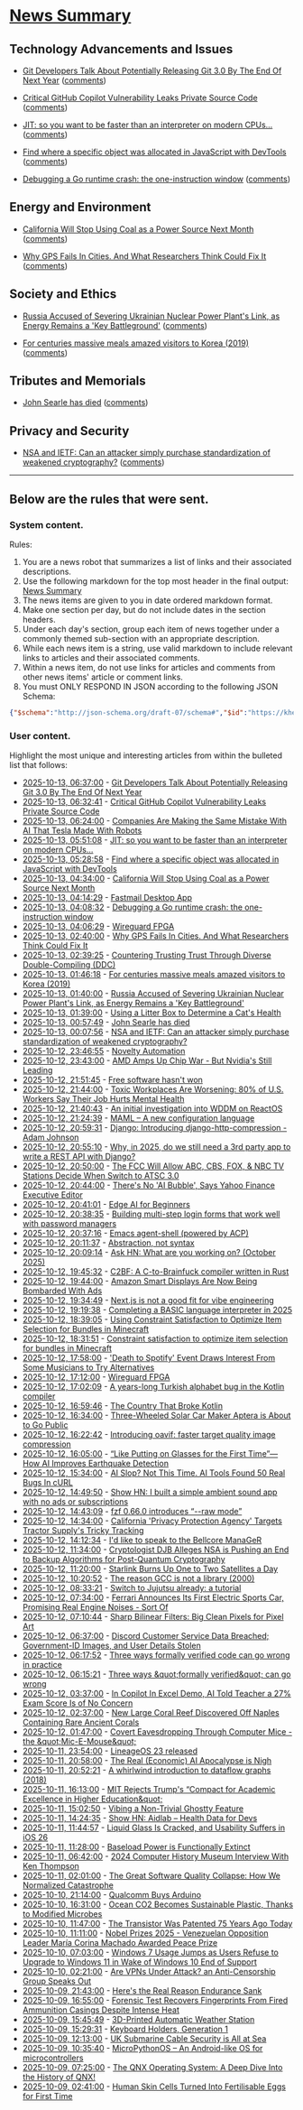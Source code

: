 # [News Summary](https://kherrick.github.io/news-summary/)

## Technology Advancements and Issues

* [Git Developers Talk About Potentially Releasing Git 3.0 By The End Of Next Year](https://www.phoronix.com/news/Git-3.0-Release-Talk-2026) ([comments](https://lobste.rs/s/ia6vhh/git_developers_talk_about_potentially))

* [Critical GitHub Copilot Vulnerability Leaks Private Source Code](https://www.legitsecurity.com/blog/camoleak-critical-github-copilot-vulnerability-leaks-private-source-code) ([comments](https://lobste.rs/s/jr6zfo/critical_github_copilot_vulnerability))

* [JIT: so you want to be faster than an interpreter on modern CPUs…](https://www.pinaraf.info/2025/10/jit-so-you-want-to-be-faster-than-an-interpreter-on-modern-cpus/) ([comments](https://lobste.rs/s/7q2c0r/jit_so_you_want_be_faster_than_interpreter))

* [Find where a specific object was allocated in JavaScript with DevTools](http://heikkila.dev/blog/find-where-a-specific-object-was-allocated-in-javascript/) ([comments](https://lobste.rs/s/zoapek/find_where_specific_object_was_allocated))

* [Debugging a Go runtime crash: the one-instruction window](https://www.nsrip.com/posts/oneinstruction.html) ([comments](https://lobste.rs/s/goaosf/debugging_go_runtime_crash_one))

## Energy and Environment

* [California Will Stop Using Coal as a Power Source Next Month](https://hardware.slashdot.org/story/25/10/13/032224/california-will-stop-using-coal-as-a-power-source-next-month?utm_source=rss1.0mainlinkanon&utm_medium=feed) ([comments](https://hardware.slashdot.org/story/25/10/13/032224/california-will-stop-using-coal-as-a-power-source-next-month?utm_source=rss1.0mainlinkanon&utm_medium=feed))

* [Why GPS Fails In Cities. And What Researchers Think Could Fix It](https://science.slashdot.org/story/25/10/13/029238/why-gps-fails-in-cities-and-what-researchers-think-could-fix-it?utm_source=rss1.0mainlinkanon&utm_medium=feed) ([comments](https://science.slashdot.org/story/25/10/13/029238/why-gps-fails-in-cities-and-what-researchers-think-could-fix-it?utm_source=rss1.0mainlinkanon&utm_medium=feed))

## Society and Ethics

* [Russia Accused of Severing Ukrainian Nuclear Power Plant's Link, as Energy Remains a 'Key Battleground'](https://tech.slashdot.org/story/25/10/13/0138207/russia-accused-of-severing-ukrainian-nuclear-power-plants-link-as-energy-remains-a-key-battleground?utm_source=rss1.0mainlinkanon&utm_medium=feed) ([comments](https://tech.slashdot.org/story/25/10/13/0138207/russia-accused-of-severing-ukrainian-nuclear-power-plants-link-as-energy-remains-a-key-battleground?utm_source=rss1.0mainlinkanon&utm_medium=feed))

* [For centuries massive meals amazed visitors to Korea (2019)](https://www.atlasobscura.com/articles/history-of-korean-food) ([comments](https://news.ycombinator.com/item?id=45563900))

## Tributes and Memorials

* [John Searle has died](https://www.nytimes.com/2025/10/12/books/john-searle-dead.html) ([comments](https://news.ycombinator.com/item?id=45563627))

## Privacy and Security

* [NSA and IETF: Can an attacker simply purchase standardization of weakened cryptography?](https://blog.cr.yp.to/20251004-weakened.html) ([comments](https://lobste.rs/s/ngjqsm/nsa_ietf_can_attacker_simply_purchase))

---

## Below are the rules that were sent.

### System content.

Rules:

1. You are a news robot that summarizes a list of links and their associated descriptions.
2. Use the following markdown for the top most header in the final output: [News Summary](https://kherrick.github.io/news-summary/)
3. The news items are given to you in date ordered markdown format.
4. Make one section per day, but do not include dates in the section headers.
5. Under each day's section, group each item of news together under a commonly themed sub-section with an appropriate description.
6. While each news item is a string, use valid markdown to include relevant links to articles and their associated comments.
7. Within a news item, do not use links for articles and comments from other news items' article or comment links.
8. You must ONLY RESPOND IN JSON according to the following JSON Schema:

```json
{"$schema":"http://json-schema.org/draft-07/schema#","$id":"https://kherrick.github.io/news-summary/news-summary-schema.json","type":"object","properties":{"heading":{"type":"string"},"sections":{"type":"array","items":{"type":"object","properties":{"title":{"type":"string"},"newsItems":{"type":"array","items":{"type":"string"},"minItems":1}},"required":["title","newsItems"]},"minItems":1}},"required":["heading","sections"]}
```

### User content.

Highlight the most unique and interesting articles from within the bulleted list that follows:

* [2025-10-13, 06:37:00](https://lobste.rs/s/ia6vhh/git_developers_talk_about_potentially) - [Git Developers Talk About Potentially Releasing Git 3.0 By The End Of Next Year](https://www.phoronix.com/news/Git-3.0-Release-Talk-2026)
* [2025-10-13, 06:32:41](https://lobste.rs/s/jr6zfo/critical_github_copilot_vulnerability) - [Critical GitHub Copilot Vulnerability Leaks Private Source Code](https://www.legitsecurity.com/blog/camoleak-critical-github-copilot-vulnerability-leaks-private-source-code)
* [2025-10-13, 06:24:00](https://soylentnews.org/article.pl?sid=25/10/12/1411214&amp;from=rss) - [Companies Are Making the Same Mistake With AI That Tesla Made With Robots](https://soylentnews.org/article.pl?sid=25/10/12/1411214&amp;from=rss)
* [2025-10-13, 05:51:08](https://lobste.rs/s/7q2c0r/jit_so_you_want_be_faster_than_interpreter) - [JIT: so you want to be faster than an interpreter on modern CPUs…](https://www.pinaraf.info/2025/10/jit-so-you-want-to-be-faster-than-an-interpreter-on-modern-cpus/)
* [2025-10-13, 05:28:58](https://lobste.rs/s/zoapek/find_where_specific_object_was_allocated) - [Find where a specific object was allocated in JavaScript with DevTools](http://heikkila.dev/blog/find-where-a-specific-object-was-allocated-in-javascript/)
* [2025-10-13, 04:34:00](https://hardware.slashdot.org/story/25/10/13/032224/california-will-stop-using-coal-as-a-power-source-next-month?utm_source=rss1.0mainlinkanon&amp;utm_medium=feed) - [California Will Stop Using Coal as a Power Source Next Month](https://hardware.slashdot.org/story/25/10/13/032224/california-will-stop-using-coal-as-a-power-source-next-month?utm_source=rss1.0mainlinkanon&amp;utm_medium=feed)
* [2025-10-13, 04:14:29](https://news.ycombinator.com/item?id=45564619) - [Fastmail Desktop App](https://www.fastmail.com/blog/desktop-app/)
* [2025-10-13, 04:08:32](https://lobste.rs/s/goaosf/debugging_go_runtime_crash_one) - [Debugging a Go runtime crash: the one-instruction window](https://www.nsrip.com/posts/oneinstruction.html)
* [2025-10-13, 04:06:29](https://lobste.rs/s/8dsiow/wireguard_fpga) - [Wireguard FPGA](https://github.com/chili-chips-ba/wireguard-fpga)
* [2025-10-13, 02:40:00](https://science.slashdot.org/story/25/10/13/029238/why-gps-fails-in-cities-and-what-researchers-think-could-fix-it?utm_source=rss1.0mainlinkanon&amp;utm_medium=feed) - [Why GPS Fails In Cities. And What Researchers Think Could Fix It](https://science.slashdot.org/story/25/10/13/029238/why-gps-fails-in-cities-and-what-researchers-think-could-fix-it?utm_source=rss1.0mainlinkanon&amp;utm_medium=feed)
* [2025-10-13, 02:39:25](https://news.ycombinator.com/item?id=45564196) - [Countering Trusting Trust Through Diverse Double-Compiling (DDC)](https://dwheeler.com/trusting-trust/)
* [2025-10-13, 01:46:18](https://news.ycombinator.com/item?id=45563900) - [For centuries massive meals amazed visitors to Korea (2019)](https://www.atlasobscura.com/articles/history-of-korean-food)
* [2025-10-13, 01:40:00](https://tech.slashdot.org/story/25/10/13/0138207/russia-accused-of-severing-ukrainian-nuclear-power-plants-link-as-energy-remains-a-key-battleground?utm_source=rss1.0mainlinkanon&amp;utm_medium=feed) - [Russia Accused of Severing Ukrainian Nuclear Power Plant&apos;s Link, as Energy Remains a &apos;Key Battleground&apos;](https://tech.slashdot.org/story/25/10/13/0138207/russia-accused-of-severing-ukrainian-nuclear-power-plants-link-as-energy-remains-a-key-battleground?utm_source=rss1.0mainlinkanon&amp;utm_medium=feed)
* [2025-10-13, 01:39:00](https://soylentnews.org/article.pl?sid=25/10/12/141230&amp;from=rss) - [Using a Litter Box to Determine a Cat&apos;s Health](https://soylentnews.org/article.pl?sid=25/10/12/141230&amp;from=rss)
* [2025-10-13, 00:57:49](https://news.ycombinator.com/item?id=45563627) - [John Searle has died](https://www.nytimes.com/2025/10/12/books/john-searle-dead.html)
* [2025-10-13, 00:07:56](https://lobste.rs/s/ngjqsm/nsa_ietf_can_attacker_simply_purchase) - [NSA and IETF: Can an attacker simply purchase standardization of weakened cryptography?](https://blog.cr.yp.to/20251004-weakened.html)
* [2025-10-12, 23:46:55](https://news.ycombinator.com/item?id=45563161) - [Novelty Automation](https://www.novelty-automation.com/)
* [2025-10-12, 23:43:00](https://slashdot.org/story/25/10/12/2340230/amd-amps-up-chip-war---but-nvidias-still-leading?utm_source=rss1.0mainlinkanon&amp;utm_medium=feed) - [AMD Amps Up Chip War - But Nvidia&apos;s Still Leading](https://slashdot.org/story/25/10/12/2340230/amd-amps-up-chip-war---but-nvidias-still-leading?utm_source=rss1.0mainlinkanon&amp;utm_medium=feed)
* [2025-10-12, 21:51:45](https://news.ycombinator.com/item?id=45562286) - [Free software hasn&apos;t won](https://dorotac.eu/posts/fosswon/)
* [2025-10-12, 21:44:00](https://it.slashdot.org/story/25/10/12/2016234/toxic-workplaces-are-worsening-80-of-us-workers-say-their-job-hurts-mental-health?utm_source=rss1.0mainlinkanon&amp;utm_medium=feed) - [Toxic Workplaces Are Worsening: 80% of U.S. Workers Say Their Job Hurts Mental Health](https://it.slashdot.org/story/25/10/12/2016234/toxic-workplaces-are-worsening-80-of-us-workers-say-their-job-hurts-mental-health?utm_source=rss1.0mainlinkanon&amp;utm_medium=feed)
* [2025-10-12, 21:40:43](https://news.ycombinator.com/item?id=45562188) - [An initial investigation into WDDM on ReactOS](https://reactos.org/blogs/investigating-wddm/)
* [2025-10-12, 21:24:39](https://news.ycombinator.com/item?id=45562056) - [MAML – A new configuration language](https://maml.dev/)
* [2025-10-12, 20:59:31](https://lobste.rs/s/8jcoxk/django_introducing_django_http) - [Django: Introducing django-http-compression - Adam Johnson](https://adamj.eu/tech/2025/10/10/introducing-django-http-compression/)
* [2025-10-12, 20:55:10](https://lobste.rs/s/1zi5g0/why_2025_do_we_still_need_3rd_party_app) - [Why, in 2025, do we still need a 3rd party app to write a REST API with Django?](https://emma.has-a.blog/articles/why-do-we-need-an-external-app-for-rest.html)
* [2025-10-12, 20:50:00](https://soylentnews.org/article.pl?sid=25/10/12/0052201&amp;from=rss) - [The FCC Will Allow ABC, CBS, FOX, &amp; NBC TV Stations Decide When Switch to ATSC 3.0](https://soylentnews.org/article.pl?sid=25/10/12/0052201&amp;from=rss)
* [2025-10-12, 20:44:00](https://slashdot.org/story/25/10/12/206215/theres-no-ai-bubble-says-yahoo-finance-executive-editor?utm_source=rss1.0mainlinkanon&amp;utm_medium=feed) - [There&apos;s No &apos;AI Bubble&apos;, Says Yahoo Finance Executive Editor](https://slashdot.org/story/25/10/12/206215/theres-no-ai-bubble-says-yahoo-finance-executive-editor?utm_source=rss1.0mainlinkanon&amp;utm_medium=feed)
* [2025-10-12, 20:41:01](https://news.ycombinator.com/item?id=45561700) - [Edge AI for Beginners](https://github.com/microsoft/edgeai-for-beginners)
* [2025-10-12, 20:38:35](https://lobste.rs/s/kiy2yb/building_multi_step_login_forms_work_well) - [Building multi-step login forms that work well with password managers](https://evertpot.com/multi-step-login-forms-for-password-managers/)
* [2025-10-12, 20:37:16](https://news.ycombinator.com/item?id=45561672) - [Emacs agent-shell (powered by ACP)](https://xenodium.com/introducing-agent-shell)
* [2025-10-12, 20:11:37](https://lobste.rs/s/kz6gvo/abstraction_not_syntax) - [Abstraction, not syntax](https://ruudvanasseldonk.com/2025/abstraction-not-syntax)
* [2025-10-12, 20:09:14](https://news.ycombinator.com/item?id=45561428) - [Ask HN: What are you working on? (October 2025)](https://news.ycombinator.com/item?id=45561428)
* [2025-10-12, 19:45:32](https://lobste.rs/s/co9e3q/c2bf_c_brainfuck_compiler_written_rust) - [C2BF: A C-to-Brainfuck compiler written in Rust](https://iacgm.pages.dev/posts/c2bf/)
* [2025-10-12, 19:44:00](https://hardware.slashdot.org/story/25/10/12/1942209/amazon-smart-displays-are-now-being-bombarded-with-ads?utm_source=rss1.0mainlinkanon&amp;utm_medium=feed) - [Amazon Smart Displays Are Now Being Bombarded With Ads](https://hardware.slashdot.org/story/25/10/12/1942209/amazon-smart-displays-are-now-being-bombarded-with-ads?utm_source=rss1.0mainlinkanon&amp;utm_medium=feed)
* [2025-10-12, 19:34:49](https://lobste.rs/s/0arodz/next_js_is_not_good_fit_for_vibe) - [Next.js is not a good fit for vibe engineering](https://fabianlindfors.se/blog/nextjs-vibe-engineering/)
* [2025-10-12, 19:19:38](https://news.ycombinator.com/item?id=45560974) - [Completing a BASIC language interpreter in 2025](https://nanochess.org/ecs_basic_2.html)
* [2025-10-12, 18:39:05](https://lobste.rs/s/q9clwz/using_constraint_satisfaction_optimize) - [Using Constraint Satisfaction to Optimize Item Selection for Bundles in Minecraft](https://www.robw.fyi/2025/10/12/using-constraint-satisfaction-to-optimize-item-selection-for-bundles-in-minecraft/)
* [2025-10-12, 18:31:51](https://news.ycombinator.com/item?id=45560535) - [Constraint satisfaction to optimize item selection for bundles in Minecraft](https://www.robw.fyi/2025/10/12/using-constraint-satisfaction-to-optimize-item-selection-for-bundles-in-minecraft/)
* [2025-10-12, 17:58:00](https://entertainment.slashdot.org/story/25/10/12/1756208/death-to-spotify-event-draws-interest-from-some-musicians-to-try-alternatives?utm_source=rss1.0mainlinkanon&amp;utm_medium=feed) - [&apos;Death to Spotify&apos; Event Draws Interest From Some Musicians to Try Alternatives](https://entertainment.slashdot.org/story/25/10/12/1756208/death-to-spotify-event-draws-interest-from-some-musicians-to-try-alternatives?utm_source=rss1.0mainlinkanon&amp;utm_medium=feed)
* [2025-10-12, 17:12:00](https://news.ycombinator.com/item?id=45559857) - [Wireguard FPGA](https://github.com/chili-chips-ba/wireguard-fpga)
* [2025-10-12, 17:02:09](https://news.ycombinator.com/item?id=45559767) - [A years-long Turkish alphabet bug in the Kotlin compiler](https://sam-cooper.medium.com/the-country-that-broke-kotlin-84bdd0afb237)
* [2025-10-12, 16:59:46](https://lobste.rs/s/l6yqm8/country_broke_kotlin) - [The Country That Broke Kotlin](https://sam-cooper.medium.com/the-country-that-broke-kotlin-84bdd0afb237)
* [2025-10-12, 16:34:00](https://tech.slashdot.org/story/25/10/12/0237231/three-wheeled-solar-car-maker-aptera-is-about-to-go-public?utm_source=rss1.0mainlinkanon&amp;utm_medium=feed) - [Three-Wheeled Solar Car Maker Aptera is About to Go Public](https://tech.slashdot.org/story/25/10/12/0237231/three-wheeled-solar-car-maker-aptera-is-about-to-go-public?utm_source=rss1.0mainlinkanon&amp;utm_medium=feed)
* [2025-10-12, 16:22:42](https://lobste.rs/s/0entkb/introducing_oavif_faster_target_quality) - [Introducing oavif: faster target quality image compression](https://giannirosato.com/blog/post/oavif/)
* [2025-10-12, 16:05:00](https://soylentnews.org/article.pl?sid=25/10/11/148201&amp;from=rss) - [“Like Putting on Glasses for the First Time”—How AI Improves Earthquake Detection](https://soylentnews.org/article.pl?sid=25/10/11/148201&amp;from=rss)
* [2025-10-12, 15:34:00](https://developers.slashdot.org/story/25/10/12/0619247/ai-slop-not-this-time-ai-tools-found-50-real-bugs-in-curl?utm_source=rss1.0mainlinkanon&amp;utm_medium=feed) - [AI Slop? Not This Time. AI Tools Found 50 Real Bugs In cURL ](https://developers.slashdot.org/story/25/10/12/0619247/ai-slop-not-this-time-ai-tools-found-50-real-bugs-in-curl?utm_source=rss1.0mainlinkanon&amp;utm_medium=feed)
* [2025-10-12, 14:49:50](https://news.ycombinator.com/item?id=45558611) - [Show HN: I built a simple ambient sound app with no ads or subscriptions](https://ambisounds.app/)
* [2025-10-12, 14:43:09](https://lobste.rs/s/alkdsb/fzf_0_66_0_introduces_raw_mode) - [fzf 0.66.0 introduces “--raw mode”](https://github.com/junegunn/fzf/releases/tag/v0.66.0)
* [2025-10-12, 14:34:00](https://yro.slashdot.org/story/25/10/11/0544209/california-privacy-protection-agency-targets-tractor-supplys-tricky-tracking?utm_source=rss1.0mainlinkanon&amp;utm_medium=feed) - [California &apos;Privacy Protection Agency&apos; Targets Tractor Supply&apos;s Tricky Tracking](https://yro.slashdot.org/story/25/10/11/0544209/california-privacy-protection-agency-targets-tractor-supplys-tricky-tracking?utm_source=rss1.0mainlinkanon&amp;utm_medium=feed)
* [2025-10-12, 14:12:34](https://lobste.rs/s/2dhvwd/i_d_like_speak_bellcore_manager) - [I&apos;d like to speak to the Bellcore ManaGeR](https://www.ninakalinina.com/notes/mgr/)
* [2025-10-12, 11:34:00](https://it.slashdot.org/story/25/10/12/0751230/cryptologist-djb-alleges-nsa-is-pushing-an-end-to-backup-algorithms-for-post-quantum-cryptography?utm_source=rss1.0mainlinkanon&amp;utm_medium=feed) - [Cryptologist DJB Alleges NSA is Pushing an End to Backup Algorithms for Post-Quantum Cryptography](https://it.slashdot.org/story/25/10/12/0751230/cryptologist-djb-alleges-nsa-is-pushing-an-end-to-backup-algorithms-for-post-quantum-cryptography?utm_source=rss1.0mainlinkanon&amp;utm_medium=feed)
* [2025-10-12, 11:20:00](https://soylentnews.org/article.pl?sid=25/10/11/143225&amp;from=rss) - [Starlink Burns Up One to Two Satellites a Day](https://soylentnews.org/article.pl?sid=25/10/11/143225&amp;from=rss)
* [2025-10-12, 10:20:52](https://lobste.rs/s/uxfzzv/reason_gcc_is_not_library_2000) - [The reason GCC is not a library (2000)](https://gcc.gnu.org/legacy-ml/gcc/2000-01/msg00572.html)
* [2025-10-12, 08:33:21](https://lobste.rs/s/gocddb/switch_jujutsu_already_tutorial) - [Switch to Jujutsu already: a tutorial](https://www.stavros.io/posts/switch-to-jujutsu-already-a-tutorial/)
* [2025-10-12, 07:34:00](https://tech.slashdot.org/story/25/10/12/0532223/ferrari-announces-its-first-electric-sports-car-promising-real-engine-noises---sort-of?utm_source=rss1.0mainlinkanon&amp;utm_medium=feed) - [Ferrari Announces Its First Electric Sports Car, Promising Real Engine Noises - Sort Of](https://tech.slashdot.org/story/25/10/12/0532223/ferrari-announces-its-first-electric-sports-car-promising-real-engine-noises---sort-of?utm_source=rss1.0mainlinkanon&amp;utm_medium=feed)
* [2025-10-12, 07:10:44](https://lobste.rs/s/op8abx/sharp_bilinear_filters_big_clean_pixels) - [Sharp Bilinear Filters: Big Clean Pixels for Pixel Art](https://bumbershootsoft.wordpress.com/2025/10/11/sharp-bilinear-filters-big-clean-pixels-for-pixel-art/)
* [2025-10-12, 06:37:00](https://soylentnews.org/article.pl?sid=25/10/11/1348219&amp;from=rss) - [Discord Customer Service Data Breached; Government-ID Images, and User Details Stolen](https://soylentnews.org/article.pl?sid=25/10/11/1348219&amp;from=rss)
* [2025-10-12, 06:17:52](https://news.ycombinator.com/item?id=45555727) - [Three ways formally verified code can go wrong in practice](https://buttondown.com/hillelwayne/archive/three-ways-formally-verified-code-can-go-wrong-in/)
* [2025-10-12, 06:15:21](https://lobste.rs/s/saj9h2/three_ways_formally_verified_can_go_wrong) - [Three ways \&quot;formally verified\&quot; can go wrong](https://buttondown.com/hillelwayne/archive/three-ways-formally-verified-code-can-go-wrong-in/)
* [2025-10-12, 03:37:00](https://slashdot.org/story/25/10/12/0328228/in-copilot-in-excel-demo-ai-told-teacher-a-27-exam-score-is-of-no-concern?utm_source=rss1.0mainlinkanon&amp;utm_medium=feed) - [In Copilot In Excel Demo, AI Told Teacher a 27% Exam Score Is of No Concern](https://slashdot.org/story/25/10/12/0328228/in-copilot-in-excel-demo-ai-told-teacher-a-27-exam-score-is-of-no-concern?utm_source=rss1.0mainlinkanon&amp;utm_medium=feed)
* [2025-10-12, 02:37:00](https://science.slashdot.org/story/25/10/11/2241202/new-large-coral-reef-discovered-off-naples-containing-rare-ancient-corals?utm_source=rss1.0mainlinkanon&amp;utm_medium=feed) - [New Large Coral Reef Discovered Off Naples Containing Rare Ancient Corals](https://science.slashdot.org/story/25/10/11/2241202/new-large-coral-reef-discovered-off-naples-containing-rare-ancient-corals?utm_source=rss1.0mainlinkanon&amp;utm_medium=feed)
* [2025-10-12, 01:47:00](https://soylentnews.org/article.pl?sid=25/10/11/1340244&amp;from=rss) - [Covert Eavesdropping Through Computer Mice - the \&quot;Mic-E-Mouse\&quot;](https://soylentnews.org/article.pl?sid=25/10/11/1340244&amp;from=rss)
* [2025-10-11, 23:54:00](https://lobste.rs/s/iktkkz/lineageos_23_released) - [LineageOS 23 released](https://lineageos.org/Changelog-30/)
* [2025-10-11, 20:58:00](https://soylentnews.org/article.pl?sid=25/10/10/2354242&amp;from=rss) - [The Real (Economic) AI Apocalypse is Nigh](https://soylentnews.org/article.pl?sid=25/10/10/2354242&amp;from=rss)
* [2025-10-11, 20:52:21](https://news.ycombinator.com/item?id=45552590) - [A whirlwind introduction to dataflow graphs (2018)](https://fgiesen.wordpress.com/2018/03/05/a-whirlwind-introduction-to-dataflow-graphs/)
* [2025-10-11, 16:13:00](https://soylentnews.org/article.pl?sid=25/10/10/2347235&amp;from=rss) - [MIT Rejects Trump&apos;s “Compact for Academic Excellence in Higher Education\&quot;](https://soylentnews.org/article.pl?sid=25/10/10/2347235&amp;from=rss)
* [2025-10-11, 15:02:50](https://lobste.rs/s/pkqgq6/vibing_non_trivial_ghostty_feature) - [Vibing a Non-Trivial Ghostty Feature](https://mitchellh.com/writing/non-trivial-vibing)
* [2025-10-11, 14:24:35](https://news.ycombinator.com/item?id=45549392) - [Show HN: Aidlab – Health Data for Devs](https://news.ycombinator.com/item?id=45549392)
* [2025-10-11, 11:44:57](https://lobste.rs/s/vulmn4/liquid_glass_is_cracked_usability) - [Liquid Glass Is Cracked, and Usability Suffers in iOS 26](https://www.nngroup.com/articles/liquid-glass/)
* [2025-10-11, 11:28:00](https://soylentnews.org/article.pl?sid=25/10/10/1114256&amp;from=rss) - [Baseload Power is Functionally Extinct](https://soylentnews.org/article.pl?sid=25/10/10/1114256&amp;from=rss)
* [2025-10-11, 06:42:00](https://soylentnews.org/article.pl?sid=25/10/10/113245&amp;from=rss) - [2024 Computer History Museum Interview With Ken Thompson](https://soylentnews.org/article.pl?sid=25/10/10/113245&amp;from=rss)
* [2025-10-11, 02:01:00](https://soylentnews.org/article.pl?sid=25/10/10/110237&amp;from=rss) - [The Great Software Quality Collapse: How We Normalized Catastrophe](https://soylentnews.org/article.pl?sid=25/10/10/110237&amp;from=rss)
* [2025-10-10, 21:14:00](https://soylentnews.org/article.pl?sid=25/10/10/1055230&amp;from=rss) - [Qualcomm Buys Arduino](https://soylentnews.org/article.pl?sid=25/10/10/1055230&amp;from=rss)
* [2025-10-10, 16:31:00](https://soylentnews.org/article.pl?sid=25/10/10/003237&amp;from=rss) - [Ocean CO2 Becomes Sustainable Plastic, Thanks to Modified Microbes](https://soylentnews.org/article.pl?sid=25/10/10/003237&amp;from=rss)
* [2025-10-10, 11:47:00](https://soylentnews.org/article.pl?sid=25/10/10/000255&amp;from=rss) - [The Transistor Was Patented 75 Years Ago Today](https://soylentnews.org/article.pl?sid=25/10/10/000255&amp;from=rss)
* [2025-10-10, 11:11:00](https://soylentnews.org/breakingnews/article.pl?sid=25/10/10/1053212&amp;from=rss) - [Nobel Prizes 2025 - Venezuelan Opposition Leader María Corina Machado Awarded Peace Prize](https://soylentnews.org/breakingnews/article.pl?sid=25/10/10/1053212&amp;from=rss)
* [2025-10-10, 07:03:00](https://soylentnews.org/article.pl?sid=25/10/09/2356204&amp;from=rss) - [Windows 7 Usage Jumps as Users Refuse to Upgrade to Windows 11 in Wake of Windows 10 End of Support](https://soylentnews.org/article.pl?sid=25/10/09/2356204&amp;from=rss)
* [2025-10-10, 02:21:00](https://soylentnews.org/article.pl?sid=25/10/07/2334243&amp;from=rss) - [Are VPNs Under Attack? an Anti-Censorship Group Speaks Out](https://soylentnews.org/article.pl?sid=25/10/07/2334243&amp;from=rss)
* [2025-10-09, 21:43:00](https://soylentnews.org/article.pl?sid=25/10/07/2330231&amp;from=rss) - [Here&apos;s the Real Reason Endurance Sank](https://soylentnews.org/article.pl?sid=25/10/07/2330231&amp;from=rss)
* [2025-10-09, 16:55:00](https://soylentnews.org/article.pl?sid=25/10/07/2326258&amp;from=rss) - [Forensic Test Recovers Fingerprints From Fired Ammunition Casings Despite Intense Heat](https://soylentnews.org/article.pl?sid=25/10/07/2326258&amp;from=rss)
* [2025-10-09, 15:45:49](https://news.ycombinator.com/item?id=45529331) - [3D-Printed Automatic Weather Station](https://3dpaws.comet.ucar.edu)
* [2025-10-09, 15:29:31](https://news.ycombinator.com/item?id=45529081) - [Keyboard Holders, Generation 1](https://cceckman.com/writing/keyboard-holders-gen1/)
* [2025-10-09, 12:13:00](https://soylentnews.org/article.pl?sid=25/10/06/1337206&amp;from=rss) - [UK Submarine Cable Security is All at Sea](https://soylentnews.org/article.pl?sid=25/10/06/1337206&amp;from=rss)
* [2025-10-09, 10:35:40](https://news.ycombinator.com/item?id=45525804) - [MicroPythonOS – An Android-like OS for microcontrollers](https://micropythonos.com)
* [2025-10-09, 07:25:00](https://soylentnews.org/article.pl?sid=25/10/06/1331238&amp;from=rss) - [The QNX Operating System: A Deep Dive Into the History of QNX!](https://soylentnews.org/article.pl?sid=25/10/06/1331238&amp;from=rss)
* [2025-10-09, 02:41:00](https://soylentnews.org/article.pl?sid=25/10/06/1325211&amp;from=rss) - [Human Skin Cells Turned Into Fertilisable Eggs for First Time](https://soylentnews.org/article.pl?sid=25/10/06/1325211&amp;from=rss)
